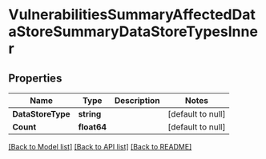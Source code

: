 # VulnerabilitiesSummaryAffectedDataStoreSummaryDataStoreTypesInner

## Properties
Name | Type | Description | Notes
------------ | ------------- | ------------- | -------------
**DataStoreType** | **string** |  | [default to null]
**Count** | **float64** |  | [default to null]

[[Back to Model list]](../README.md#documentation-for-models) [[Back to API list]](../README.md#documentation-for-api-endpoints) [[Back to README]](../README.md)

